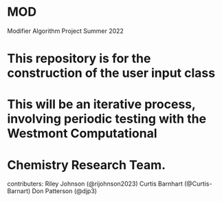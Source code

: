 # MOD
Modifier Algorithm Project Summer 2022

# This repository is for the construction of the user input class

# This will be an iterative process, involving periodic testing with the Westmont Computational
# Chemistry Research Team. 

contributers:
Riley Johnson (@rijohnson2023)
Curtis Barnhart (@Curtis-Barnart)
Don Patterson (@djp3)
